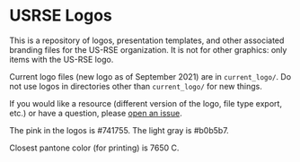 # USRSE Logos

This is a repository of logos, presentation templates, and other associated
branding files for the US-RSE organization.  It is not for other graphics: only items with the US-RSE logo.  

Current logo files (new logo as of September 2021) are in `current_logo/`.  Do not use logos in directories other than `current_logo/` for new things.

If you would like a resource (different version of the logo, file type export, etc.) or have a question, please [open an issue](https://www.github.com/usrse/logo).  

The pink in the logos is #741755.  The light gray is #b0b5b7.

Closest pantone color (for printing) is 7650 C.


